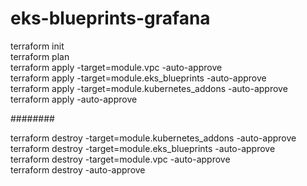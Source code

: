 # eks-blueprints-grafana

terraform init<br/>
terraform plan<br/>
terraform apply -target=module.vpc -auto-approve<br/>
terraform apply -target=module.eks_blueprints -auto-approve<br/>
terraform apply -target=module.kubernetes_addons -auto-approve<br/>
terraform apply -auto-approve<br/>

########<br/>

terraform destroy -target=module.kubernetes_addons -auto-approve<br/>
terraform destroy -target=module.eks_blueprints -auto-approve<br/>
terraform destroy -target=module.vpc -auto-approve<br/>
terraform destroy -auto-approve<br/>